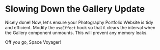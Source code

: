 # Slowing Down the Gallery Update

Nicely done! Now, let's ensure your Photography Portfolio Website is tidy and efficient. Modify the `useEffect` hook so that it clears the interval when the Gallery component unmounts. This will prevent any memory leaks.

Off you go, Space Voyager!
